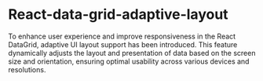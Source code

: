 # React-data-grid-adaptive-layout
To enhance user experience and improve responsiveness in the React DataGrid, adaptive UI layout support has been introduced. This feature dynamically adjusts the layout and presentation of data based on the screen size and orientation, ensuring optimal usability across various devices and resolutions.
